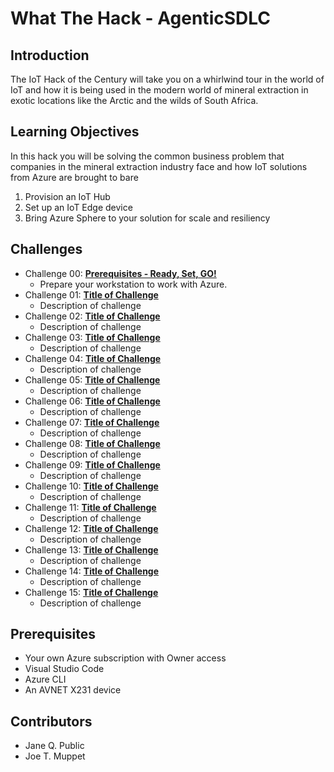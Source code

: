 # What The Hack - AgenticSDLC

## Introduction

The IoT Hack of the Century will take you on a whirlwind tour in the world of IoT and how it is being used in the modern world of mineral extraction in exotic locations like the Arctic and the wilds of South Africa.

## Learning Objectives

In this hack you will be solving the common business problem that companies in the mineral extraction industry face and how IoT solutions from Azure are brought to bare

1. Provision an IoT Hub
2. Set up an IoT Edge device
3. Bring Azure Sphere to your solution for scale and resiliency

## Challenges

- Challenge 00: **[Prerequisites - Ready, Set, GO!](Student/Challenge-00.md)**
	 - Prepare your workstation to work with Azure.
- Challenge 01: **[Title of Challenge](Student/Challenge-01.md)**
	 - Description of challenge
- Challenge 02: **[Title of Challenge](Student/Challenge-02.md)**
	 - Description of challenge
- Challenge 03: **[Title of Challenge](Student/Challenge-03.md)**
	 - Description of challenge
- Challenge 04: **[Title of Challenge](Student/Challenge-04.md)**
	 - Description of challenge
- Challenge 05: **[Title of Challenge](Student/Challenge-05.md)**
	 - Description of challenge
- Challenge 06: **[Title of Challenge](Student/Challenge-06.md)**
	 - Description of challenge
- Challenge 07: **[Title of Challenge](Student/Challenge-07.md)**
	 - Description of challenge
- Challenge 08: **[Title of Challenge](Student/Challenge-08.md)**
	 - Description of challenge
- Challenge 09: **[Title of Challenge](Student/Challenge-09.md)**
	 - Description of challenge
- Challenge 10: **[Title of Challenge](Student/Challenge-10.md)**
	 - Description of challenge
- Challenge 11: **[Title of Challenge](Student/Challenge-11.md)**
	 - Description of challenge
- Challenge 12: **[Title of Challenge](Student/Challenge-12.md)**
	 - Description of challenge
- Challenge 13: **[Title of Challenge](Student/Challenge-13.md)**
	 - Description of challenge
- Challenge 14: **[Title of Challenge](Student/Challenge-14.md)**
	 - Description of challenge
- Challenge 15: **[Title of Challenge](Student/Challenge-15.md)**
	 - Description of challenge

## Prerequisites

- Your own Azure subscription with Owner access
- Visual Studio Code
- Azure CLI
- An AVNET X231 device

## Contributors

- Jane Q. Public
- Joe T. Muppet
